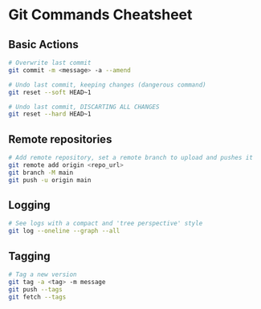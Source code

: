 
# Git Commands Cheatsheet

## Basic Actions
```bash
# Overwrite last commit
git commit -m <message> -a --amend

# Undo last commit, keeping changes (dangerous command)
git reset --soft HEAD~1

# Undo last commit, DISCARTING ALL CHANGES
git reset --hard HEAD~1
```

## Remote repositories

```bash
# Add remote repository, set a remote branch to upload and pushes it
git remote add origin <repo_url>
git branch -M main
git push -u origin main
```

## Logging

```bash
# See logs with a compact and 'tree perspective' style
git log --oneline --graph --all
```

## Tagging

```bash
# Tag a new version
git tag -a <tag> -m message
git push --tags
git fetch --tags
```
